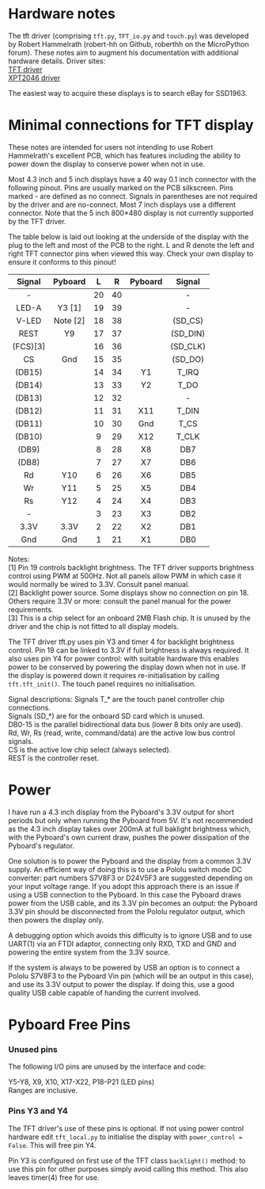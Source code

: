 # Hardware notes

The tft driver (comprising ``tft.py``, ``TFT_io.py`` and ``touch.py``) was developed by Robert
Hammelrath (robert-hh on Github, roberthh on the MicroPython forum). These notes aim to augment his
documentation with additional hardware details. Driver sites:  
[TFT driver](https://github.com/robert-hh/SSD1963-TFT-Library-for-PyBoard.git)  
[XPT2046 driver](https://github.com/robert-hh/XPT2046-touch-pad-driver-for-PyBoard.git)

The easiest way to acquire these displays is to search eBay for SSD1963.

# Minimal connections for TFT display

These notes are intended for users not intending to use Robert Hammelrath's excellent PCB, which
has features including the ability to power down the display to conserve power when not in use.

Most 4.3 inch and 5 inch displays have a 40 way 0.1 inch connector with the following pinout.
Pins are usually marked on the PCB silkscreen. Pins marked - are defined as no connect. Signals in
parentheses are not required by the driver and are no-connect. Most 7 inch displays use a different
connector. Note that the 5 inch 800*480 display is not currently supported by the TFT driver.

The table below is laid out looking at the underside of the display with the plug to the left and
most of the PCB to the right. L and R denote the left and right TFT connector pins when viewed
this way. Check your own display to ensure it conforms to this pinout!


| Signal  | Pyboard | L   | R   | Pyboard | Signal   |
|:-------:|:-------:|:---:|:---:|:-------:|:--------:|
| -       |         | 20  | 40  |         | -        |
| LED-A   | Y3   [1]| 19  | 39  |         | -        |
| V-LED   | Note [2]| 18  | 38  |         | (SD_CS)  |
| REST    | Y9      | 17  | 37  |         | (SD_DIN) |
| (FCS)[3]|         | 16  | 36  |         | (SD_CLK) |
| CS      | Gnd     | 15  | 35  |         | (SD_DO)  |
| (DB15)  |         | 14  | 34  | Y1      | T_IRQ    |
| (DB14)  |         | 13  | 33  | Y2      | T_DO     |
| (DB13)  |         | 12  | 32  |         | -        |
| (DB12)  |         | 11  | 31  | X11     | T_DIN    |
| (DB11)  |         | 10  | 30  | Gnd     | T_CS     |
| (DB10)  |         | 9   | 29  | X12     | T_CLK    |
| (DB9)   |         | 8   | 28  | X8      | DB7      |
| (DB8)   |         | 7   | 27  | X7      | DB6      |
| Rd      | Y10     | 6   | 26  | X6      | DB5      |
| Wr      | Y11     | 5   | 25  | X5      | DB4      |
| Rs      | Y12     | 4   | 24  | X4      | DB3      |
| -       |         | 3   | 23  | X3      | DB2      |
| 3.3V    | 3.3V    | 2   | 22  | X2      | DB1      |
| Gnd     | Gnd     | 1   | 21  | X1      | DB0      |

Notes:  
[1] Pin 19 controls backlight brightness. The TFT driver supports brightness control using PWM
at 500Hz. Not all panels allow PWM in which case it would normally be wired to 3.3V. Consult panel
manual.  
[2] Backlight power source. Some displays show no connection on pin 18. Others require 3.3V or
more: consult the panel manual for the power requirements.  
[3] This is a chip select for an onboard 2MB Flash chip. It is unused by the driver and the chip is
not fitted to all display models.

The TFT driver tft.py uses pin Y3 and timer 4 for backlight brightness control. Pin 19 can be
linked to 3.3V if full brightness is always required. It also uses pin Y4 for power control: with
suitable hardware this enables power to be conserved by powering the display down when not in use.
If the display is powered down it requires re-initialisation by calling ``tft.tft_init()``. The
touch panel requires no initialisation.

Signal descriptions:
Signals T_* are the touch panel controller chip connections.  
Signals (SD_*) are for the onboard SD card which is unused.  
DB0-15 is the parallel bidirectional data bus (lower 8 bits only are used).  
Rd, Wr, Rs (read, write, command/data) are the active low bus control signals.  
CS is the active low chip select (always selected).  
REST is the controller reset.

# Power

I have run a 4.3 inch display from the Pyboard's 3.3V output for short periods but only when
running the Pyboard from 5V. It's not recommended as the 4.3 inch display takes over 200mA at full
baklight brightness which, with the Pyboard's own current draw, pushes the power dissipation of the
Pyboard's regulator.

One solution is to power the Pyboard and the display from a common 3.3V supply. An efficient way of
doing this is to use a Pololu switch mode DC converter: part numbers S7V8F3 or D24V5F3 are
suggested depending on your input voltage range. If you adopt this approach there is an issue if
using a USB connection to the Pyboard. In this case the Pyboard draws power from the USB cable, and
its 3.3V pin becomes an output: the Pyboard 3.3V pin should be disconnected from the Pololu
regulator output, which then powers the display only.

A debugging option which avoids this difficulty is to ignore USB and to use UART(1) via an FTDI
adaptor, connecting only RXD, TXD and GND and powering the entire system from the 3.3V source.

If the system is always to be powered by USB an option is to connect a Pololu S7V8F3 to the Pyboard
Vin pin (which will be an output in this case), and use its 3.3V output to power the display. If
doing this, use a good quality USB cable capable of handing the current involved.

# Pyboard Free Pins

### Unused pins

The following I/O pins are unused by the interface and code:

Y5-Y8, X9, X10, X17-X22, P18-P21 (LED pins)  
Ranges are inclusive.

### Pins Y3 and Y4

The TFT driver's use of these pins is optional. If not using power control hardware edit ``tft_local.py``
to initialise the display with ``power_control = False``. This will free pin Y4.

Pin Y3 is configured on first use of the TFT class ``backlight()`` method: to use this pin for
other purposes simply avoid calling this method. This also leaves timer(4) free for use.
